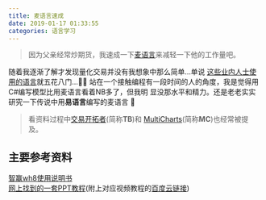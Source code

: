 ```yaml
---
title: 麦语言速成
date: 2019-01-17 01:33:55
categories: 语言学习
---
```


> 因为父亲经常炒期货，我速成一下[麦语言](https://www.wenhua.com.cn/myy/)来减轻一下他的工作量吧。

随着我逐渐了解才发现量化交易并没有我想象中那么简单...单说
[这些业内人士使用的语言](https://www.zhihu.com/question/25404359)就五花八门...:man_facepalming:
站在一个接触编程有一段时间的人的角度，我是觉得用C#编写模型比用麦语言看着NB多了，但我明
显没那水平和精力。还是老老实实研究一下传说中用**易语言**编写的麦语言
:new_moon_with_face:

> 看资料过程中[交易开拓者](http://www.tradeblazer.net/)(简称**TB**)和
> [MultiCharts](https://www.multicharts.cn/)(简称**MC**)也经常被提及。

## 主要参考资料

[智赢wh8使用说明书](http://www.wenhua.com.cn/guide/wh8/index.htm)  
[网上找到的一套PPT教程](麦语言速成/教程.zip)(附上对应视频教程的[百度云链接](https://pan.baidu.com/s/14UX4IiJMH61B1bgRyKPWCw))


<!-- TODO -->
